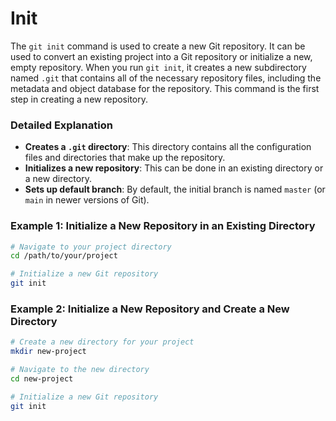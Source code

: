# Init

The `git init` command is used to create a new Git repository. It can be used to convert an existing project into a Git repository or initialize a new, empty repository. When you run `git init`, it creates a new subdirectory named `.git` that contains all of the necessary repository files, including the metadata and object database for the repository. This command is the first step in creating a new repository.

### Detailed Explanation

- **Creates a `.git` directory**: This directory contains all the configuration files and directories that make up the repository.
- **Initializes a new repository**: This can be done in an existing directory or a new directory.
- **Sets up default branch**: By default, the initial branch is named `master` (or `main` in newer versions of Git).

### Example 1: Initialize a New Repository in an Existing Directory

```sh
# Navigate to your project directory
cd /path/to/your/project

# Initialize a new Git repository
git init
```

### Example 2: Initialize a New Repository and Create a New Directory

```sh
# Create a new directory for your project
mkdir new-project

# Navigate to the new directory
cd new-project

# Initialize a new Git repository
git init
```